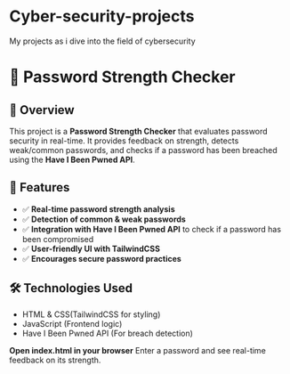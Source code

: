 # Cyber-security-projects
My projects as i dive into the field of cybersecurity

# 🔐 Password Strength Checker

## 📌 Overview
This project is a **Password Strength Checker** that evaluates password security in real-time. It provides feedback on strength, detects weak/common passwords, and checks if a password has been breached using the **Have I Been Pwned API**.

## 🚀 Features
- ✅ **Real-time password strength analysis**
- ✅ **Detection of common & weak passwords**
- ✅ **Integration with Have I Been Pwned API** to check if a password has been compromised
- ✅ **User-friendly UI with TailwindCSS**
- ✅ **Encourages secure password practices**

## 🛠️ Technologies Used
- HTML & CSS(TailwindCSS for styling)
- JavaScript (Frontend logic)
- Have I Been Pwned API (For breach detection)


**Open index.html in your browser**
Enter a password and see real-time feedback on its strength.
